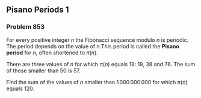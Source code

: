 ## Pisano Periods 1

### Problem 853

For every positive integer $n$ the Fibonacci sequence modulo $n$ is periodic. The period depends on the value of $n$.This period is called the **Pisano period** for $n$, often shortened to $\pi(n)$.

There are three values of $n$ for which $\pi(n)$ equals $18$: $19$, $38$ and $76$. The sum of those smaller than $50$ is $57$.

Find the sum of the values of $n$ smaller than $1\,000\,000\,000$ for which $\pi(n)$ equals $120$.


